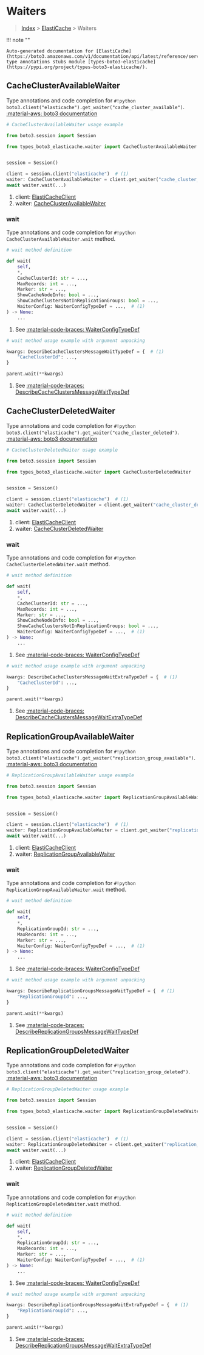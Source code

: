 # Waiters

> [Index](../README.md) > [ElastiCache](./README.md) > Waiters

!!! note ""

    Auto-generated documentation for [ElastiCache](https://boto3.amazonaws.com/v1/documentation/api/latest/reference/services/elasticache.html#elasticache)
    type annotations stubs module [types-boto3-elasticache](https://pypi.org/project/types-boto3-elasticache/).

## CacheClusterAvailableWaiter

Type annotations and code completion for `#!python boto3.client("elasticache").get_waiter("cache_cluster_available")`.
[:material-aws: boto3 documentation](https://boto3.amazonaws.com/v1/documentation/api/latest/reference/services/elasticache/waiter/CacheClusterAvailable.html#ElastiCache.Waiter.CacheClusterAvailable)

```python
# CacheClusterAvailableWaiter usage example

from boto3.session import Session

from types_boto3_elasticache.waiter import CacheClusterAvailableWaiter


session = Session()

client = session.client("elasticache")  # (1)
waiter: CacheClusterAvailableWaiter = client.get_waiter("cache_cluster_available")  # (2)
await waiter.wait(...)
```

1. client: [ElastiCacheClient](./client.md)
2. waiter: [CacheClusterAvailableWaiter](./waiters.md#cacheclusteravailablewaiter)


### wait

Type annotations and code completion for `#!python CacheClusterAvailableWaiter.wait` method.

```python
# wait method definition

def wait(
    self,
    *,
    CacheClusterId: str = ...,
    MaxRecords: int = ...,
    Marker: str = ...,
    ShowCacheNodeInfo: bool = ...,
    ShowCacheClustersNotInReplicationGroups: bool = ...,
    WaiterConfig: WaiterConfigTypeDef = ...,  # (1)
) -> None:
    ...
```

1. See [:material-code-braces: WaiterConfigTypeDef](./type_defs.md#waiterconfigtypedef)


```python
# wait method usage example with argument unpacking

kwargs: DescribeCacheClustersMessageWaitTypeDef = {  # (1)
    "CacheClusterId": ...,
}

parent.wait(**kwargs)
```

1. See [:material-code-braces: DescribeCacheClustersMessageWaitTypeDef](./type_defs.md#describecacheclustersmessagewaittypedef)
## CacheClusterDeletedWaiter

Type annotations and code completion for `#!python boto3.client("elasticache").get_waiter("cache_cluster_deleted")`.
[:material-aws: boto3 documentation](https://boto3.amazonaws.com/v1/documentation/api/latest/reference/services/elasticache/waiter/CacheClusterDeleted.html#ElastiCache.Waiter.CacheClusterDeleted)

```python
# CacheClusterDeletedWaiter usage example

from boto3.session import Session

from types_boto3_elasticache.waiter import CacheClusterDeletedWaiter


session = Session()

client = session.client("elasticache")  # (1)
waiter: CacheClusterDeletedWaiter = client.get_waiter("cache_cluster_deleted")  # (2)
await waiter.wait(...)
```

1. client: [ElastiCacheClient](./client.md)
2. waiter: [CacheClusterDeletedWaiter](./waiters.md#cacheclusterdeletedwaiter)


### wait

Type annotations and code completion for `#!python CacheClusterDeletedWaiter.wait` method.

```python
# wait method definition

def wait(
    self,
    *,
    CacheClusterId: str = ...,
    MaxRecords: int = ...,
    Marker: str = ...,
    ShowCacheNodeInfo: bool = ...,
    ShowCacheClustersNotInReplicationGroups: bool = ...,
    WaiterConfig: WaiterConfigTypeDef = ...,  # (1)
) -> None:
    ...
```

1. See [:material-code-braces: WaiterConfigTypeDef](./type_defs.md#waiterconfigtypedef)


```python
# wait method usage example with argument unpacking

kwargs: DescribeCacheClustersMessageWaitExtraTypeDef = {  # (1)
    "CacheClusterId": ...,
}

parent.wait(**kwargs)
```

1. See [:material-code-braces: DescribeCacheClustersMessageWaitExtraTypeDef](./type_defs.md#describecacheclustersmessagewaitextratypedef)
## ReplicationGroupAvailableWaiter

Type annotations and code completion for `#!python boto3.client("elasticache").get_waiter("replication_group_available")`.
[:material-aws: boto3 documentation](https://boto3.amazonaws.com/v1/documentation/api/latest/reference/services/elasticache/waiter/ReplicationGroupAvailable.html#ElastiCache.Waiter.ReplicationGroupAvailable)

```python
# ReplicationGroupAvailableWaiter usage example

from boto3.session import Session

from types_boto3_elasticache.waiter import ReplicationGroupAvailableWaiter


session = Session()

client = session.client("elasticache")  # (1)
waiter: ReplicationGroupAvailableWaiter = client.get_waiter("replication_group_available")  # (2)
await waiter.wait(...)
```

1. client: [ElastiCacheClient](./client.md)
2. waiter: [ReplicationGroupAvailableWaiter](./waiters.md#replicationgroupavailablewaiter)


### wait

Type annotations and code completion for `#!python ReplicationGroupAvailableWaiter.wait` method.

```python
# wait method definition

def wait(
    self,
    *,
    ReplicationGroupId: str = ...,
    MaxRecords: int = ...,
    Marker: str = ...,
    WaiterConfig: WaiterConfigTypeDef = ...,  # (1)
) -> None:
    ...
```

1. See [:material-code-braces: WaiterConfigTypeDef](./type_defs.md#waiterconfigtypedef)


```python
# wait method usage example with argument unpacking

kwargs: DescribeReplicationGroupsMessageWaitTypeDef = {  # (1)
    "ReplicationGroupId": ...,
}

parent.wait(**kwargs)
```

1. See [:material-code-braces: DescribeReplicationGroupsMessageWaitTypeDef](./type_defs.md#describereplicationgroupsmessagewaittypedef)
## ReplicationGroupDeletedWaiter

Type annotations and code completion for `#!python boto3.client("elasticache").get_waiter("replication_group_deleted")`.
[:material-aws: boto3 documentation](https://boto3.amazonaws.com/v1/documentation/api/latest/reference/services/elasticache/waiter/ReplicationGroupDeleted.html#ElastiCache.Waiter.ReplicationGroupDeleted)

```python
# ReplicationGroupDeletedWaiter usage example

from boto3.session import Session

from types_boto3_elasticache.waiter import ReplicationGroupDeletedWaiter


session = Session()

client = session.client("elasticache")  # (1)
waiter: ReplicationGroupDeletedWaiter = client.get_waiter("replication_group_deleted")  # (2)
await waiter.wait(...)
```

1. client: [ElastiCacheClient](./client.md)
2. waiter: [ReplicationGroupDeletedWaiter](./waiters.md#replicationgroupdeletedwaiter)


### wait

Type annotations and code completion for `#!python ReplicationGroupDeletedWaiter.wait` method.

```python
# wait method definition

def wait(
    self,
    *,
    ReplicationGroupId: str = ...,
    MaxRecords: int = ...,
    Marker: str = ...,
    WaiterConfig: WaiterConfigTypeDef = ...,  # (1)
) -> None:
    ...
```

1. See [:material-code-braces: WaiterConfigTypeDef](./type_defs.md#waiterconfigtypedef)


```python
# wait method usage example with argument unpacking

kwargs: DescribeReplicationGroupsMessageWaitExtraTypeDef = {  # (1)
    "ReplicationGroupId": ...,
}

parent.wait(**kwargs)
```

1. See [:material-code-braces: DescribeReplicationGroupsMessageWaitExtraTypeDef](./type_defs.md#describereplicationgroupsmessagewaitextratypedef)
